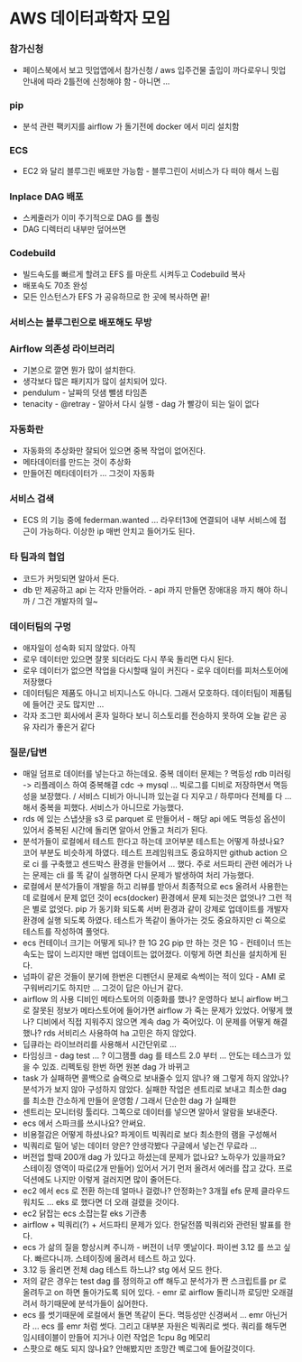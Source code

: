 # AWS 데이터과학자 모임

### 참가신청
- 페이스북에서 보고 밋업앱에서 참가신청 / aws 입주건물 출입이 까다로우니 밋업 안내에 따라 2틀전에 신청해야 함 - 아니면 ...

### pip
- 분석 관련 팩키지를 airflow 가 돌기전에 docker 에서 미리 설치함

### ECS
- EC2 와 달리 블루그린 배포만 가능함 - 블루그린이 서비스가 다 떠야 해서 느림

### Inplace DAG 배포
- 스케줄러가 이미 주기적으로 DAG 를 폴링
- DAG 디렉터리 내부만 덮어쓰면

### Codebuild
- 빌드속도를 빠르게 할려고 EFS 를 마운트 시켜두고 Codebuild 복사
- 배포속도 70초 완성
- 모든 인스턴스가 EFS 가 공유하므로 한 곳에 복사하면 끝!

### 서비스는 블루그린으로 배포해도 무방

### Airflow 의존성 라이브러리
- 기본으로 깔면 뭔가 많이 설치한다.
- 생각보다 많은 패키지가 많이 설치되어 있다.
- pendulum - 날짜의 덧샘 뺄샘 타임존
- tenacity - @retray - 알아서 다시 실행 - dag 가 빨강이 되는 일이 없다


### 자동화란
- 자동화의 추상화만 잘되어 있으면 중복 작업이 없어진다.
- 메타데이터를 만드는 것이 추상화
- 만들어진 메타데이터가 ... 그것이 자동화

### 서비스 검색
- ECS 의 기능 중에 federman.wanted ... 라우터13에 연결되어 내부 서비스에 접근이 가능하다. 이상한 ip 매번 안치고 들어가도 된다.

### 타 팀과의 협업
- 코드가 커밋되면 알아서 돈다.
- db 만 제공하고 api 는 각자 만들어라. - api 까지 만들면 장애대응 까지 해야 하니까 / 그건 개발자의 일~

### 데이터팀의 구멍
- 애자일이 성숙화 되지 않았다. 아직
- 로우 데이터만 있으면 잘못 되더라도 다시 쭈욱 돌리면 다시 된다.
- 로우 데이터가 없으면 작업을 다시할때 일이 커진다 - 로우 데이터를 피처스토어에 저장했다
- 데이터팀은 제품도 아니고 비지니스도 아니다. 그래서 모호하다. 데이터팀이 제품팀에 들어간 곳도 많지만 ...
- 각자 조그만 회사에서 혼자 일하다 보니 히스토리를 전승하지 못하여 오늘 같은 공유 자리가 좋은거 같다

### 질문/답변
- 매일 덤프로 데이터를 넣는다고 하는데요. 중복 데이터 문제는 ? 멱등성 rdb 미러링 -> 리플레이스 하여 중복해결  cdc -> mysql ... 빅로그를 디비로 저장하면서 멱등성을 보장했다. / 서비스 디비가 아니니까 있는걸 다 지우고 / 하루마다 전체를 다 ... 해서 중복을 피했다. 서비스가 아니므로 가능했다.
- rds 에 있는 스냅샷을 s3 로 parquet 로 만들어서 - 해당 api 에도 멱등성 옵션이 있어서 중복된 시간에 돌리면 알아서 안돌고 처리가 된다.
- 분석가들이 로컬에서 테스트 한다고 하는데 코어부분 테스트는 어떻게 하셨나요? 코어 부분도 비슷하게 하였다. 테스트 프레임워크도 중요하지만 github action 으로 ci 를 구축했고 센드박스 환경을 만들어서 ... 했다. 주로 서드파티 관련 에러가 나는 문제는 cli 를 똑 같이 실행하면 다시 문제가 발생하여 처리 가능했다.
- 로컬에서 분석가들이 개발을 하고 리뷰를 받아서 최종적으로 ecs 올려서 사용한는데 로컬에서 문제 없던 것이 ecs(docker) 환경에서 문제 되는것은 없엇나? 그런 적은 별로 없엇다. pip 가 동기화 되도록 서버 환경과 같이 강제로 업데이트를 개발자 환경에 실행 되도록 하였다. 테스트가 똑같이 돌아가는 것도 중요하지만 ci 쪽으로 테스트를 작성하여 풀엇다.
- ecs 컨테이너 크기는 어떻게 되나? 한 1G 2G pip 만 하는 것은 1G - 컨테이너 뜨는 속도는 많이 느리지만 매번 업데이트는 없어졌다. 이렇게 하면 최신을 설치하게 된다.
- 넘파이 같은 것들이 분기에 한번은 디펜던시 문제로 속썩이는 적이 있다 - AMI 로 구워버리기도 하지만 ... 그것이 답은 아닌거 같다.
- airflow 의 사용 디비인 메타스토어의 이중화를 했나? 운영하다 보니 airflow 버그로 잘못된 정보가 메타스토어에 들어가면 airflow 가 죽는 문제가 있었다. 어떻게 했나? 디비에서 직접 지워주지 않으면 계속 dag 가 죽어있다. 이 문제를 어떻게 해결했나? rds 서비리스 사용하여 ha 고민은 하지 않았다.
- 딥큐라는 라이브러리를 사용해서 시간단위로 ...
- 타임싱크 - dag test ... ? 이그잼플 dag 를 테스트 2.0 부터 ... 안도는 테스크가 있을 수 있죠. 리펙토링 한번 하면 원본 dag 가 바뀌고
- task 가 실패하면 콜백으로 슬랙으로 보내줄수 있지 않나? 왜 그렇게 하지 않았나? 분석가가 보지 않아 구성하지 않았다. 실패한 작업은 센트리로 보내고 최소한 dag 를 최소한 간소하게 만들어 운영함 / 그래서 단순한 dag 가 실패한
- 센트리는 모니터링 툴리다. 그쪽으로 데이터를 넣으면 알아서 알람을 보내준다.
- ecs 에서 스파크를 쓰시나요? 안써요.
- 비용절감은 어떻게 하셨나요? 파게이트 빅쿼리로 보다 최소한의 램을 구성해서 
- 빅쿼리로 밀어 넣는 데이터 양은? 안생각봤다 구글에서 넣는건 무료라 ...
- 버전업 할때 200개 dag 가 있다고 하셨는데 문제가 없나요? 노하우가 있을까요? 스테이징 영역이 따로(2개 만들어) 있어서 거기 먼저 올려서 에러를 잡고 갔다. 프로덕션에도 나지만 이렇게 걸러지면 많이 줄어든다.
- ec2 에서 ecs 로 전환 하는데 얼마나 걸렸나? 안정화는? 3개월 efs 문제 클라우드워치도 ... eks 로 했다면 더 오래 걸렸을 것이다.
- ec2 닭잡는 ecs 소잡는칼 eks 기관총
- airflow + 빅쿼리(?) + 서드파티 문제가 있다. 한달전쯤 빅쿼리와 관련된 발표를 한다.
- ecs 가 삶의 질을 향상시켜 주니까 - 버전이 너무 옛날이다. 파이썬 3.12 를 쓰고 싶다. 빠르다니까. 스테이징에 올려서 테스트 하고 있다.
- 3.12 등 올리면 전체 dag 테스트 하느냐? stg 에서 모드 한다.
- 저의 같은 경우는 test dag 를 정의하고 off 해두고 분석가가 짠 스크립트를 pr 로 올려두고 on 하면 돌아가도록 되어 있다. - emr 로 airflow 돌리니까 로딩만 오래걸려서 하기때문에 분석가들이 싫어한다.
- ecs 를 썻기때문에 로컬에서 돌면 똑같이 돈다. 멱등성만 신경써서 ... emr 아닌거라 ... ecs 를 emr 처럼 썻다. 그리고 대부분 자원은 빅쿼리로 썻다. 쿼리를 해두면 임시테이블이 만들어 지거나 이런 작업은 1cpu 8g 메모리
- 스팟으로 해도 되지 않나요? 안해봤지만 조망간 벡로그에 들어갈것이다. 